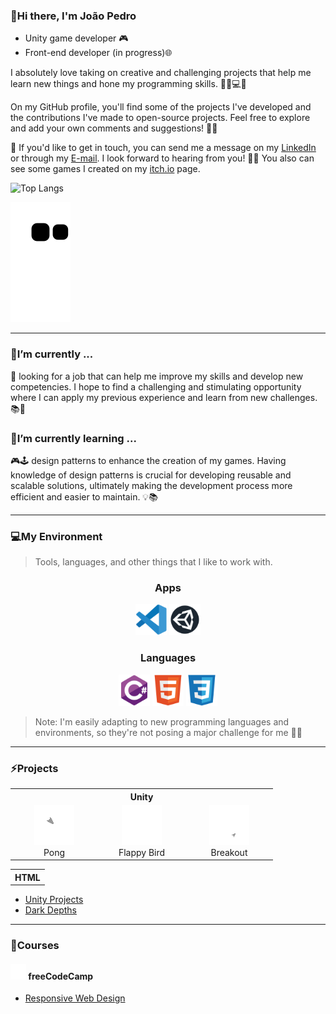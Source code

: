 ### 👋Hi there, I'm João Pedro

- Unity game developer 🎮
- Front-end developer (in progress)🌐

 I absolutely love taking on creative and challenging projects that help me learn new things and hone my programming skills. 💪🏼💻🚀

On my GitHub profile, you'll find some of the projects I've developed and the contributions I've made to open-source projects. Feel free to explore and add your own comments and suggestions! 🙌🏼

📧 If you'd like to get in touch, you can send me a message on my [LinkedIn](https://www.linkedin.com/in/jpmunhozoliveira/) or through my [E-mail](mailto:jpmunhozoliveira@gmail.com). I look forward to hearing from you! 👋🏼 You also can see some games I created on my [itch.io](https://jaoophez.itch.io/) page.

<!-- Todo: Fazer uma seção de contato com botões -->

![Top Langs](https://github-readme-stats.vercel.app/api/top-langs/?username=JpMunhozOliveira&hide=TeX&layout=compact)

![snake gif](https://github.com/JpMunhozOliveira/JpMunhozOliveira/blob/output/github-contribution-grid-snake.svg)

<hr>

### 🔭I’m currently ...

💼 looking for a job that can help me improve my skills and develop new competencies. I hope to find a challenging and stimulating opportunity where I can apply my previous experience and learn from new challenges. 📚🌟

### 🌱I’m currently learning ...

🎮🕹️ design patterns to enhance the creation of my games. Having knowledge of design patterns is crucial for developing reusable and scalable solutions, ultimately making the development process more efficient and easier to maintain. 💡📚

<hr>

### 💻My Environment

> Tools, languages, and other things that I like to work with.

<div align="center">
 <h3> Apps </h3>
 <a href="#"><img src="resources/icons/tools/vscode/vscode-original.svg" alt="VS Code Logo" width="50" height="50"></a>
 <a href="#"><img src="resources/icons/tools/unity/unity.svg" alt="Unity Logo" width="50" height="50"></a>
 
 <h3> Languages </h3>
 <a href="#"><img src="resources/icons/programming/csharp/csharp-original.svg" alt="C sharp" width="50" height="50"></a>
 <a href="#"><img src="resources/icons/programming/html5/html5-original.svg" alt="Html" width="50" height="50"></a>
 <a href="#"><img src="resources/icons/programming/css3/css3-original.svg" alt="Css" width="50" height="50"></a>
 
</div>

>Note: I'm easily adapting to new programming languages and environments, so they're not posing a major challenge for me 📖💡

<hr>

### ⚡Projects
<!-- To Do: Eaqui eu vou fazer uma tabela com os projetos que ja fiz, eles terao iagnes representado cada um e envando para o link deles apos apertar a imagem -->

<div align="center">
 <table>
 <!------------------------Haeder Unity------------------------->
  <tr>
   <th colspan="3"> Unity </th>
  </tr>
 <!-----------------------Projects Unity------------------------>
  <tr>
   <td align="center" width="126">
      <a href="https://github.com/JpMunhozOliveira/Pong">
        <img src="resources/images/UnityProjects/PongIcon.png" width="64" alt="Pong Icon" />
      </a>
      <br>Pong
   </td>
   <td align="center" width="126">
      <a href="https://github.com/JpMunhozOliveira/Flappy-Bird">
        <img src="resources/images/UnityProjects/FlappyIcon.png" width="64" alt="Flappy Bird Icon" />
      </a>
      <br>Flappy Bird
   </td>
   <td align="center" width="126">
      <a href="https://github.com/JpMunhozOliveira/Breakout">
        <img src="resources/images/UnityProjects/BreakoutIcon.png" width="64" alt="Breakout Icon" />
      </a>
      <br>Breakout
   </td>
  </tr>
 </table>

<table> 
<!-----------------------Header HTML------------------------>
 <tr>
   <th colspan="3"> HTML </th>
 </tr>
</table>
 
</div>

- [Unity Projects](https://github.com/JpMunhozOliveira/Unity-Learnings/blob/main/README.md)
- [Dark Depths](https://github.com/JpMunhozOliveira/Dark-Depths/blob/main/README.md)
<hr>

### 🏫Courses

#### <a href="#"><img src="resources/icons/courses/freecodecamp/fcc_primary_small.svg" alt="C sharp" width="25" height="25"></a> freeCodeCamp
- [Responsive Web Design](https://github.com/JpMunhozOliveira/Responsive-Web-Design/blob/main/README.md)
